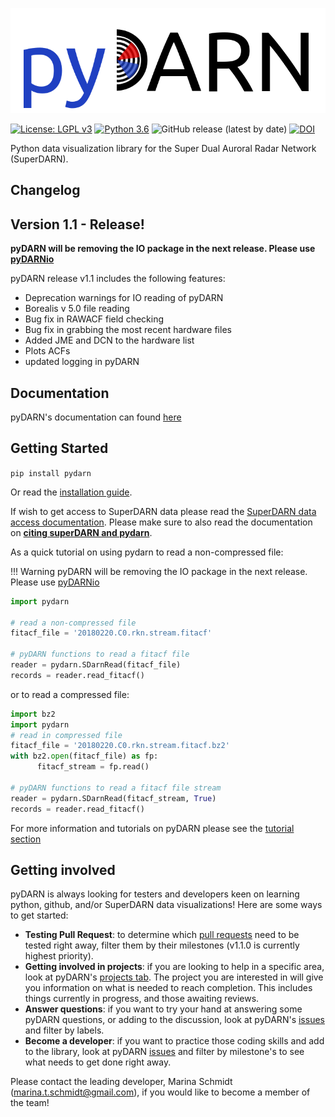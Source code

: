 ![pydarn](https://raw.githubusercontent.com/SuperDARN/pydarn/master/docs/imgs/pydarn_logo.png)

[![License: LGPL v3](https://img.shields.io/badge/License-LGPLv3-blue.svg)](https://www.gnu.org/licenses/lgpl-3.0) 
[![Python 3.6](https://img.shields.io/badge/python-3.6-blue.svg)](https://www.python.org/downloads/release/python-360/) 
![GitHub release (latest by date)](https://img.shields.io/github/v/release/superdarn/pydarn)
[![DOI](https://zenodo.org/badge/DOI/10.5281/zenodo.3727270.svg)](https://doi.org/10.5281/zenodo.3727270)

Python data visualization library for the Super Dual Auroral Radar Network (SuperDARN).

## Changelog

## Version 1.1 - Release!

**pyDARN will be removing the IO package in the next release. Please use [pyDARNio](https://github.com/SuperDARN/pyDARNio)**

pyDARN release v1.1 includes the following features:
- Deprecation warnings for IO reading of pyDARN
- Borealis v 5.0 file reading
- Bug fix in RAWACF field checking
- Bug fix in grabbing the most recent hardware files
- Added JME and DCN to the hardware list 
- Plots ACFs 
- updated logging in pyDARN

## Documentation

pyDARN's documentation can found [here](https://pydarn.readthedocs.io/en/master)

## Getting Started


`pip install pydarn`

Or read the [installation guide](https://pydarn.readthedocs.io/en/master/user/install/).

If wish to get access to SuperDARN data please read the [SuperDARN data access documentation](https://pydarn.readthedocs.io/en/master/user/superdarn_data/).
Please make sure to also read the documentation on [**citing superDARN and pydarn**](https://pydarn.readthedocs.io/en/master/user/citing/). 

As a quick tutorial on using pydarn to read a non-compressed file: 

!!! Warning 
    pyDARN will be removing the IO package in the next release. Please use [pyDARNio](https://github.com/SuperDARN/pyDARNio)

```python
import pydarn 

# read a non-compressed file
fitacf_file = '20180220.C0.rkn.stream.fitacf'

# pyDARN functions to read a fitacf file
reader = pydarn.SDarnRead(fitacf_file)
records = reader.read_fitacf()
```

or to read a compressed file:
``` python
import bz2
import pydarn 
# read in compressed file
fitacf_file = '20180220.C0.rkn.stream.fitacf.bz2'
with bz2.open(fitacf_file) as fp: 
      fitacf_stream = fp.read()

# pyDARN functions to read a fitacf file stream
reader = pydarn.SDarnRead(fitacf_stream, True)
records = reader.read_fitacf()
```

For more information and tutorials on pyDARN please see the [tutorial section](https://pydarn.readthedocs.io/en/master/)

## Getting involved

pyDARN is always looking for testers and developers keen on learning python, github, and/or SuperDARN data visualizations! 
Here are some ways to get started: 

  - **Testing Pull Request**: to determine which [pull requests](https://github.com/SuperDARN/pydarn/pulls) need to be tested right away, filter them by their milestones (v1.1.0 is currently highest priority).
  - **Getting involved in projects**: if you are looking to help in a specific area, look at pyDARN's [projects tab](https://github.com/SuperDARN/pydarn/projects). The project you are interested in will give you information on what is needed to reach completion. This includes things currently in progress, and those awaiting reviews. 
  - **Answer questions**: if you want to try your hand at answering some pyDARN questions, or adding to the discussion, look at pyDARN's [issues](https://github.com/SuperDARN/pydarn/issues) and filter by labels.
  - **Become a developer**: if you want to practice those coding skills and add to the library, look at pyDARN [issues](https://github.com/SuperDARN/pydarn/issues) and filter by milestone's to see what needs to get done right away. 

Please contact the leading developer, Marina Schmidt (marina.t.schmidt@gmail.com), if you would like to become a member of the team!
